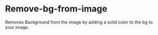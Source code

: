 # Remove-bg-from-image
Removes Background from the image by adding a solid color to the bg to your image.

